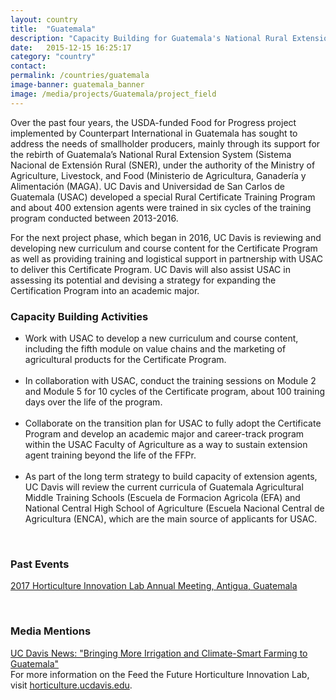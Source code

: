 ```yaml
---
layout: country
title:  "Guatemala"
description: "Capacity Building for Guatemala's National Rural Extension System."
date:   2015-12-15 16:25:17
category: "country"
contact: 
permalink: /countries/guatemala
image-banner: guatemala_banner
image: /media/projects/Guatemala/project_field
---
```


<p>Over the past four years, the USDA-funded Food for Progress project implemented by Counterpart International in Guatemala has sought to address the needs of smallholder producers, mainly through its support for the rebirth of Guatemala’s National Rural Extension System (Sistema Nacional de Extensión Rural (SNER), under the authority of the Ministry of Agriculture, Livestock, and Food (Ministerio de Agricultura, Ganadería y Alimentación (MAGA). UC Davis and Universidad de San Carlos de Guatemala (USAC) developed a special Rural Certificate Training Program and about 400 extension agents were trained in six cycles of the training program conducted between 2013-2016. <br> 

For the next project phase, which began in 2016, UC Davis is reviewing and developing new curriculum and course content for the Certificate Program as well as providing training and logistical support in partnership with USAC to deliver this Certificate Program. UC Davis will also assist USAC in assessing its potential and devising a strategy for expanding the Certification Program into an academic major. <br>

<h3> Capacity Building Activities </h3>
   <ul>
	<li> Work with USAC to develop a new curriculum and course content, including the fifth module on value chains and the marketing of agricultural products for the Certificate Program. </li><br>
	<li> In collaboration with USAC, conduct the training sessions on Module 2 and Module 5 for 10 cycles of the Certificate program, about 100 training days over the life of the program.</li><br>
	<li>Collaborate on the transition plan for USAC to fully adopt the Certificate Program and develop an academic major and career-track program within the USAC Faculty of Agriculture as a way to sustain extension agent training beyond the life of the FFPr.</li><br>
	<li> As part of the long term strategy to build capacity of extension agents, UC Davis will review the current curricula of Guatemala Agricultural Middle Training Schools (Escuela de Formacion Agricola (EFA) and National Central High School of Agriculture (Escuela Nacional Central de Agricultura (ENCA), which are the main source of applicants for USAC.</li>
</ul>
<br>

<h3>Past Events</h3>

<p><a href="http://horticulture.ucdavis.edu/2017/">2017 Horticulture Innovation Lab Annual Meeting, Antigua, Guatemala</a></p><br>

<h3>Media Mentions</h3>
<p><a href="https://www.ucdavis.edu/news/bringing-more-irrigation-and-climate-smart-farming-guatemala">UC Davis News: "Bringing More Irrigation and Climate-Smart Farming to Guatemala"</a>

<br>
For more information on the Feed the Future Horticulture Innovation Lab, visit <a href="http://horticulture.ucdavis.edu/">horticulture.ucdavis.edu</a>.</p>


<!--<div class="relatedprojects">
<h3>Related Projects</h3>
	{% for post in site.tags.Guatemala limit:3 %}
	<a class="post-link" href="{{ post.url | prepend: site.baseurl }}">
	    <div class="relatedprojects__card">
	        <h4>
	              {{ post.title }}
	            </h4>
	        <p class="feed-description">{{ post.description }}</p>
	        <p class="primary-color">Learn More</p>
	    </div>
    </a>
    {% endfor %}
</div>
-->
